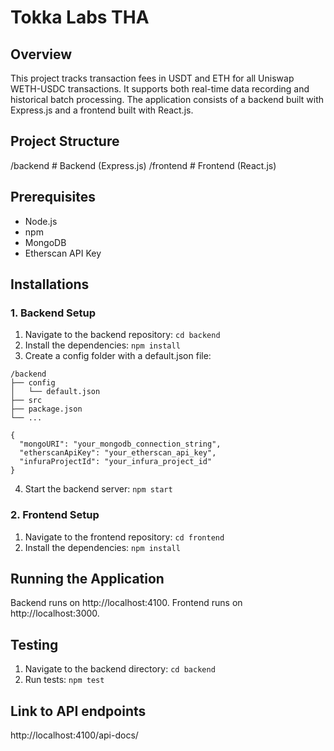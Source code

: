 # Tokka Labs THA

## Overview
This project tracks transaction fees in USDT and ETH for all Uniswap WETH-USDC transactions. It supports both real-time data recording and historical batch processing. The application consists of a backend built with Express.js and a frontend built with React.js.

## Project Structure
/backend    # Backend (Express.js)
/frontend   # Frontend (React.js)

## Prerequisites
- Node.js 
- npm
- MongoDB 
- Etherscan API Key

## Installations
### 1. Backend Setup
1. Navigate to the backend repository:
``` cd backend ```
2. Install the dependencies:
``` npm install ```
3. Create a config folder with a default.json file:
```
/backend
├── config
│   └── default.json
├── src
├── package.json
└── ...
```
```
{
  "mongoURI": "your_mongodb_connection_string",
  "etherscanApiKey": "your_etherscan_api_key",
  "infuraProjectId": "your_infura_project_id"
}
```
4. Start the backend server:
``` npm start ```

### 2. Frontend Setup
1. Navigate to the frontend repository:
``` cd frontend ```
2. Install the dependencies:
``` npm install ```


## Running the Application
Backend runs on http://localhost:4100.
Frontend runs on http://localhost:3000.

## Testing
1. Navigate to the backend directory:
``` cd backend ```
2. Run tests:
``` npm test ```

## Link to API endpoints
http://localhost:4100/api-docs/